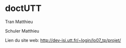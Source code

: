# doctUTT

Tran Matthieu

Schuler Matthieu

Lien du site web: http://dev-isi.utt.fr/~login/lo07_tp/projet/
